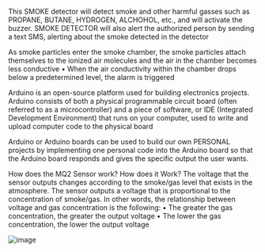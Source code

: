This SMOKE detector will detect smoke and  other harmful gasses such as PROPANE,  BUTANE, HYDROGEN, ALCHOHOL, etc., and will  activate the buzzer.
SMOKE DETECTOR will also alert the authorized  person by sending a text SMS, alerting about  the smoke detected in the detector

As smoke particles enter the smoke  chamber, the smoke particles attach  themselves to the ionized air molecules and  the air in the chamber becomes less  conductive
• When the air conductivity within the  chamber drops below a predetermined  level, the alarm is triggered

Arduino is an open-source platform used for  building electronics projects. Arduino consists of  both a physical programmable circuit board (often  referred to as a microcontroller) and a piece of  software, or IDE (Integrated Development  Environment) that runs on your computer, used to  write and upload computer code to the physical  board

Arduino or Arduino boards can be used to build  our own PERSONAL projects by implementing one personal code into the Arduino board so that  the Arduino board responds and gives the specific  output the user wants.

How does the MQ2 Sensor work?
How does it Work? The voltage that the sensor outputs changes according to the smoke/gas level that exists in the atmosphere. The sensor outputs a voltage that is proportional to the concentration of smoke/gas. In other words, the relationship between voltage and gas concentration is the following:
  •  The greater the gas concentration, the greater the output
voltage
  • The lower the gas concentration, the lower the output
voltage

![image](https://github.com/DBCHK/Advance_Smoke_Detector/assets/48401727/1a41a035-03a1-48c9-aa63-1a2a5279dece)
